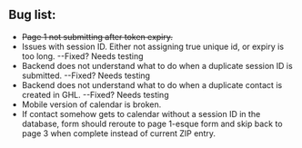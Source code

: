 ## Bug list:

- ~~Page 1 not submitting after token expiry.~~
- Issues with session ID. Either not assigning true unique id, or expiry is too long. --Fixed? Needs testing
- Backend does not understand what to do when a duplicate session ID is submitted. --Fixed? Needs testing
- Backend does not understand what to do when a duplicate contact is created in GHL. --Fixed? Needs testing
- Mobile version of calendar is broken.
- If contact somehow gets to calendar without a session ID in the database, form should reroute to page 1-esque form and skip
back to page 3 when complete instead of current ZIP entry.
